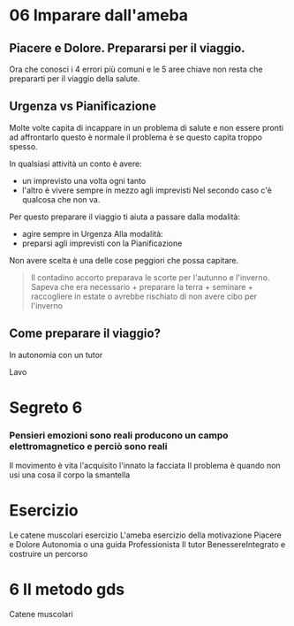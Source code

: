 # 06 Imparare dall'ameba

## Piacere e Dolore. Prepararsi per il viaggio.

Ora che conosci i 4 errori più comuni e le 5 aree chiave
non resta che prepararti per il viaggio della salute.

## Urgenza vs Pianificazione 

Molte volte capita di incappare in un problema di salute e non essere pronti ad affrontarlo questo è normale il problema è se questo capita troppo spesso.

In qualsiasi attività un conto è avere:
- un imprevisto una volta ogni tanto 
- l'altro è vivere sempre in mezzo agli imprevisti 
Nel secondo caso c'è qualcosa che non va.

Per questo preparare il viaggio ti aiuta a passare dalla modalità:
- agire sempre in Urgenza 
Alla modalità:
- preparsi agli imprevisti con la Pianificazione 

Non avere scelta è una delle cose peggiori che possa capitare.

>  Il contadino accorto preparava le scorte per l'autunno e l'inverno.
Sapeva che era necessario
	+ preparare la terra 
	+ seminare 
	 + raccogliere in estate 
o avrebbe rischiato di non avere cibo per l'inverno

## Come preparare il viaggio?

In autonomia con un tutor

Lavo



# Segreto 6
### Pensieri emozioni sono reali producono un campo elettromagnetico e perciò sono reali
Il movimento è vita l'acquisito l'innato la facciata
Il problema è quando non usi una cosa il corpo la smantella

# Esercizio
Le catene muscolari esercizio
L'ameba esercizio della motivazione
Piacere e Dolore 
Autonomia o una guida Professionista 
Il tutor BenessereIntegrato e costruire un percorso

# 6 Il metodo gds

Catene muscolari


  
<!--stackedit_data:
eyJoaXN0b3J5IjpbLTY4NTQwNTM1NywtMjA1NDIzMjIwNSwyMT
g1Njc0NjcsLTMzMzgxMzUxM119
-->